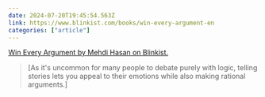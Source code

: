 ```yaml
---
date: 2024-07-20T19:45:54.563Z
link: https://www.blinkist.com/books/win-every-argument-en
categories: ["article"]
---
```

[Win Every Argument by Mehdi Hasan on Blinkist.](https://www.blinkist.com/books/win-every-argument-en)

> [As it's uncommon for many people to debate purely with logic, telling stories lets you appeal to their emotions while also making rational arguments.]
